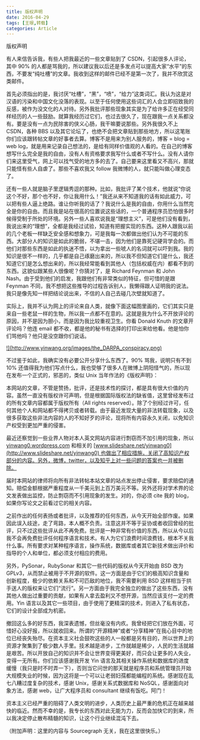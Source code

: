 ```yaml
---
title: 版权声明
date: 2016-04-29
tags: [王垠,转载]
categories: Article
---
```


版权声明

有人来信告诉我，有些人把我最近的一些文章贴到了 CSDN，引起很多人评论，其中 90% 的人都是骂我的，所以建议我以后还是多发点可以提高大家“水平”的东西，不要发“纯吐槽”的文章。我收到这样的邮件已经不是第一次了，我并不欣赏这类邮件。

首先必须指出的是，我讨厌“吐槽”，“黑”，“喷”，“给力”这类词汇。我认为这是对汉语的污染和中国文化没落的表现。以至于任何使用这些词汇的人会立即招致我的反感，被作为没文化的人对待。另外我批评那些现象其实是为了给许多正在经受同样经历的人一些鼓励。就算我经历过它们，也过去很久了，现在跟我一点关系都没有。要是没有一点为民除害的侠义心肠，我干嘛要说那些。另外我很久不上 CSDN，各种 BBS 以及其它论坛了，也绝不会把文章贴到那些地方，所以这笔账你们应该跟转帖文章的好事者去算。博客不是用来为别人服务的，博客 = blog = web log，就是用来记录自己想法的，是给有同样价值观的人看的。在自己的博客想写什么完全是我的自由，没有人有资格要求我写什么或者不写什么。没有人请你们来这里受气，网上可以找气受的地方多的去了。自己要来这里看又不高兴，那就只能怪有些人自虐了。那些不喜欢我又 follow 我微博的人，就只能叫做心理变态了。

还有一些人就是脑子里逻辑秀逗的那种。比如，我批评了某个技术，他就说“你说这个不好，那个也不好，你让我用什么！”我还从来不知道我的话有如此威力，可以把有些人逼上绝路。谁让你听我的话了？我说什么是我的自由，你用什么当然完全是你的自由。而且我是站在很高的位置说这些话的，一个普通程序员恐怕很多时候得受制于所处的环境。另外一些人喜欢说我是“理想主义”，可是他们没有看到，我说出来的“理想”，全都是我经过试验，知道有把握实现的东西。这种人跟我以前的几个老板一样缺乏安全感和想象力，可是我每一次都做出他们认为不可能的东西。大部分人的知识是如此的脆弱，不堪一击，因为他们是靠死记硬背学会的。而他们对那些东西是如此的执迷不悟，以为拿出一些唬人的名词就可以吓到我。我的知识是很不一样的，几乎都是自己琢磨出来的，所以我不但知道它们是什么，我还知道它们是怎么想出来的，所以我经常能看到其他人（包括权威在内）都看不到的东西。这貌似跟某些人很像呢？你猜对了，是 Richard Feynman 和 John Nash。由于受到他们的启发，我跟他们有非常类似的特征，但可惜的是跟 Feynman 不同，我不想把这些推导的过程告诉别人，我懒得跟人证明我的说法。我只是像先知一样把结论说出来，不信的人自己去碰几次壁就知道了。

实际上，我并不认为网上的评论来自人类，就像下面这幅图里画的，它们其实只是来自一些老鼠一样的生物，所以我一点都不在意的。这就是我为什么不开放评论的原因，并不是因为胆小，而是因为我比较重视卫生。你看 Donald Knuth 的文章开评论吗？他连 email 都不收，都是他的秘书有选择的打印出来给他看。他是怕你们骂他吗？他只是没空跟你们说话。

[!\](http://www.yinwang.org/images/the_DARPA_conspiracy.png)](http://abstrusegoose.com/416)

不过鉴于如此，我确实没有必要公开分享什么东西了。90% 骂我，说明只有不到 10% 还值得我为他们写点什么，我也受够了很多人在微博上阴阳怪气的，所以现在发布一个正式的，邪恶的，类似 Unix 当年作法的《版权声明》：

本网站的文章，不管是赞扬，批评，还是技术性的探讨，都是具有很大价值的内容。虽然一直没有版权许可声明，但是根据国际版权法的缺省值，这里曾经发布过的所有文章内容都属于版权所有（All rights reserved）。除了个别经过许可，任何其他个人和网站都不得拷贝或者转载。由于最近发现大量的非法转载现象，以及很多获取这些非法内容的人的不知好歹的评论，现将所有内容永久关闭，以免知识产权受到更加严重的侵害。

最近还察觉到一些业界人物对本人英文网站内容进行剽窃而不加引用的现象，所以[yinwang0.wordpress.com](http://yinwang0.wordpress.com/) 和相关的 [www.slideshare.net/yinwang0](http://www.slideshare.net/yinwang0) 也做出了相应措施，关闭了高知识产权部分的内容。另外，微博，twitter，以及知乎上对一些问题的答案也一并被删除。

届时本网站的律师将向所有非法转帖本站文章的站点发出停止侵害，要求赔偿的通知。赔偿金额根据严重程度从一千美元到上百万美元不等。另外还将对学术界的论文发表做出监控，防止剽窃而不引用现象的发生。对的，你必须 cite 我的 blog，如果你写论文之前看过它的相关内容。

之前作出的任何表扬或者批评，以及推荐的任何东西，从今天开始全部作废。如果因此误入歧途，走了弯路，本人概不负责。注意这并不等于妥协或者收回曾经的批评，只不过这些批评从此不再免费。批评是一种非常有价值的东西，所以从今以后我不会再免费批评任何程序语言和技术。有人为它们浪费时间浪费钱，根本不关我什么事。所有要求对某种程序语言，操作系统，数据库或者其它新技术做出评价和指导的个人和单位，都必须支付相应的费用。

另外，PySonar，RubySonar 和其它一些代码的版权从今天开始由 BSD 改为 GPLv3，从而禁止被用于不开源的软件。这一方面是由于它们的极高知识含量和创新程度，极少的依赖关系和不可匹敌的地位，我不需要利用 BSD 这样相当于拱手送人的版权来让它们“流行”。另一方面由于我完全独立的做出了这些东西，没有其他人做出过重要的贡献，如果有人拿去盈利又不想开源，当然应该支付一定的费用。Yin 语言以及其它一些项目，由于使用了更精深的技术，则进入了私有状态，它们的设计全部成为机密。

撤回这么多的好东西，我深表遗憾，但丝毫没有内疚。我曾经把它们放在外面，可惜好心没好报，所以就收回来。所谓的“开源精神”或者“分享精神”在我心目中的地位已经丧失殆尽。在资本主义社会鼓吹这些的人一般都是另有目的，所以世界上的资源才聚集到了极少数人手里。技术越是进步，工作就越是稀少，人民的生活就越是艰苦。所以开放自己的知识并不会让世界变得更美好，而只会让更多的人失业，变得一无所有。你们应该感谢我开发 Yin 语言及其相关操作系统和数据库的进度缓慢（我只是时不时弄一下），否则当它问世的那天就是程序员和系统管理员开始大规模失业的时候，因为这将是一个可以让老弱妇孺都能编程的系统。感谢现在乱七八糟过度复杂的技术，感谢 Unix，感谢关系式数据库和 NoSQL，感谢面向对象方法，感谢 web，让广大程序员和 consultant 继续有饭吃。阿门！

资本主义已经严重的阻碍了人类文明的进步，人类历史上最严重的危机正在越来越快的临近。然而不幸的是，我专长的东西对此无能为力，反而会加快它的到来，所以我决定停止散布精髓的知识，让这个行业继续混沌下去。

（附加声明：这里的内容与 Sourcegraph 无关，我在这里很快乐。）

